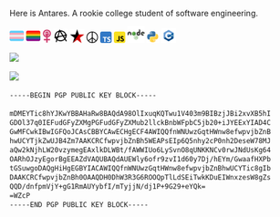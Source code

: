 Here is Antares. A rookie college student of software engineering. 

<img height="25" src="icons/transgender-flag-svgrepo-com.svg"/> <img height="25" src="icons/rainbow-flag-svgrepo-com.svg"> <img height="24" src="icons/woman-power-emblem.svg"> <img height="25" src="icons/anarchy-svgrepo-com.svg"> <img height="24" src="icons/rb-star.svg"> <img height="20" src="icons/pacifism-peace-svgrepo-com.svg">
<img height="20" src="icons/typescript-svgrepo-com.svg"> <img height="20" src="icons/javascript-svgrepo-com.svg"> <img height="30" src="icons/nodejs-svgrepo-com.svg"> <img height="22" src="icons/python-svgrepo-com.svg"> <img height="26" src="icons/cplusplus-svgrepo-com.svg"> 

![](https://github-readme-stats.vercel.app/api?username=AntaresQAQ&show_icons=true&theme=material-palenight)

![](https://github-readme-stats.vercel.app/api/top-langs/?username=AntaresQAQ&layout=compact&theme=material-palenight)

```
-----BEGIN PGP PUBLIC KEY BLOCK-----

mDMEYTic8hYJKwYBBAHaRw8BAQdA98OlIxuqKQTwu1V403m9BIBzjJBi2xvXB5hI
GDOl37q0IEFudGFyZXMgPGFudGFyZXMub2llckBnbWFpbC5jb20+iJYEExYIAD4C
GwMFCwkIBwIGFQoJCAsCBBYCAwECHgECF4AWIQQfnWNUwzGqtHWnw8efwpvjbZnB
hwUCYTjkZwUJB4Zm7AAKCRCfwpvjbZnBh5WEAPsEIp6Q5nhy2cP0nh2DeseW78MJ
aQw2kNjhLW20vzymegEAxlkDLWBt/fAWWIUo6LySvnO8qUNKKNCv0rwJNdUsKg64
OARhOJzyEgorBgEEAZdVAQUBAQdAUEWly6ofr9zvI1d60y7Dj/hEYm/GwaafHXPb
tGSuwgoDAQgHiHgEGBYIACAWIQQfnWNUwzGqtHWnw8efwpvjbZnBhwUCYTic8gIb
DAAKCRCfwpvjbZnBh0OAAQDH0DhW3R3G6ROOQpTlLdSEiTwkKDuEIWnxzesW8gZs
QQD/dnfpmVjY+gG1RmAUYybfI/mTyjjN/dj1P+9G29+eYQk=
=WZcP
-----END PGP PUBLIC KEY BLOCK-----

```
